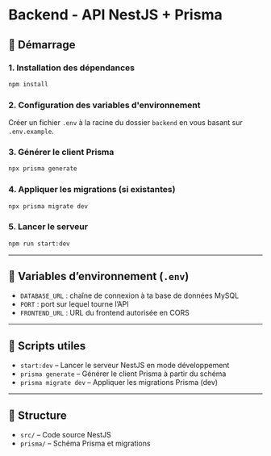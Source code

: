 # Backend - API NestJS + Prisma

## 🚀 Démarrage

### 1. Installation des dépendances
```bash
npm install
```

### 2. Configuration des variables d'environnement
Créer un fichier `.env` à la racine du dossier `backend` en vous basant sur `.env.example`.

### 3. Générer le client Prisma
```bash
npx prisma generate
```

### 4. Appliquer les migrations (si existantes)
```bash
npx prisma migrate dev
```

### 5. Lancer le serveur
```bash
npm run start:dev
```

---

## 📄 Variables d’environnement (`.env`)

- `DATABASE_URL` : chaîne de connexion à ta base de données MySQL
- `PORT` : port sur lequel tourne l’API
- `FRONTEND_URL` : URL du frontend autorisée en CORS

---

## 🔧 Scripts utiles

- `start:dev` – Lancer le serveur NestJS en mode développement
- `prisma generate` – Générer le client Prisma à partir du schéma
- `prisma migrate dev` – Appliquer les migrations Prisma (dev)

---

## 📁 Structure

- `src/` – Code source NestJS
- `prisma/` – Schéma Prisma et migrations
